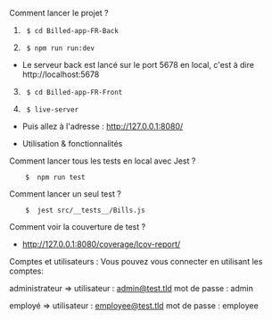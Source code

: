 Comment lancer le projet ?

1)      $ cd Billed-app-FR-Back

2)      $ npm run run:dev

- Le serveur back est lancé sur le port 5678 en local, c'est à dire http://localhost:5678

3)      $ cd Billed-app-FR-Front

4)      $ live-server


- Puis allez à l'adresse : http://127.0.0.1:8080/



- Utilisation & fonctionnalités

Comment lancer tous les tests en local avec Jest ?

        $  npm run test

Comment lancer un seul test ?

        $  jest src/__tests__/Bills.js


Comment voir la couverture de test ?

- http://127.0.0.1:8080/coverage/lcov-report/

Comptes et utilisateurs :
Vous pouvez vous connecter en utilisant les comptes:

administrateur => 
                utilisateur : admin@test.tld 
                mot de passe : admin

employé =>
                utilisateur : employee@test.tld
                mot de passe : employee